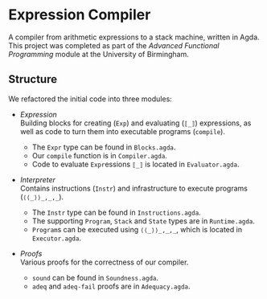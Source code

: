 # Expression Compiler

A compiler from arithmetic expressions to a stack machine, written in Agda. This project was completed as part of the *Advanced Functional Programming* module at the University of Birmingham.

## Structure

We refactored the initial code into three modules:

 - *Expression*  
   Building blocks for creating (`Exp`) and evaluating (`⟦_⟧`) expressions, as well as code to turn them into executable programs (`compile`).
    - The `Expr` type can be found in `Blocks.agda`.
    - Our `compile` function is in `Compiler.agda`.
    - Code to evaluate `Expr`essions `⟦_⟧` is located in `Evaluator.agda`.

 - *Interpreter*  
   Contains instructions (`Instr`) and infrastructure to execute programs (`⟨⟨_⟩⟩_,_,_`).
    - The `Instr` type can be found in `Instructions.agda`.
    - The supporting `Program`, `Stack` and `State`  types are in `Runtime.agda`.
    - `Program`s can be executed using `⟨⟨_⟩⟩_,_,_`, which is located in `Executor.agda`.

 - *Proofs*  
   Various proofs for the correctness of our compiler.
    - `sound` can be found in `Soundness.agda`.
    - `adeq` and `adeq-fail` proofs are in `Adequacy.agda`.
